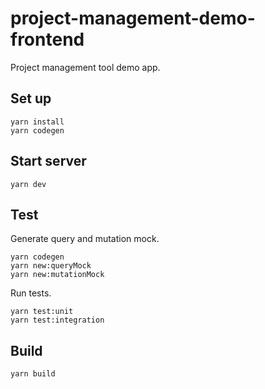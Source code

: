 # project-management-demo-frontend
Project management tool demo app.

## Set up
```
yarn install
yarn codegen
```

## Start server

```
yarn dev
```

## Test

Generate query and mutation mock.
```
yarn codegen
yarn new:queryMock
yarn new:mutationMock
```

Run tests.
```
yarn test:unit
yarn test:integration
```

## Build
```
yarn build
```


